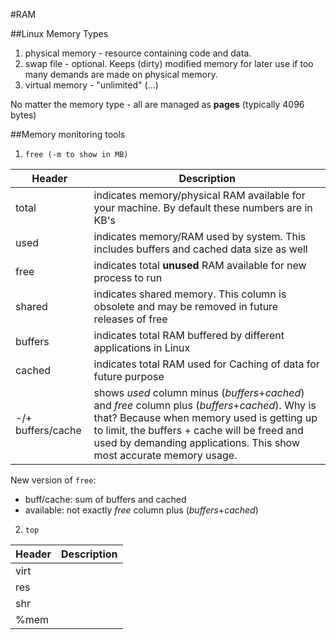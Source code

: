 #RAM

##Linux Memory Types
 1. physical memory - resource containing code and data.
 2. swap file - optional. Keeps (dirty) modified memory for later use if too many demands are made on physical memory.
 3. virtual memory - "unlimited" (...)

No matter the memory type - all are managed as **pages** (typically 4096 bytes)

##Memory monitoring tools

 1. `free (-m to show in MB)`

  | Header | Description |
  |--------|-------------|
  | total | indicates memory/physical RAM available for your machine. By default these numbers are in KB's |
  | used | indicates memory/RAM used by system. This includes buffers and cached data size as well |
  | free | indicates total **unused** RAM available for new process to run |
  | shared |  indicates shared memory. This column is obsolete and may be removed in future releases of free |
  | buffers | indicates total RAM buffered by different applications in Linux |
  | cached | indicates total RAM used for Caching of data for future purpose |
  | -/+ buffers/cache | shows _used_ column minus (_buffers_+_cached_) and _free_ column plus (_buffers_+_cached_). Why is that? Because when memory used is getting up to limit, the buffers + cache will be freed and used by demanding applications. This show most accurate memory usage. | 
  New version of `free`:
   - buff/cache: sum of buffers and cached
   - available: not exactly _free_ column plus (_buffers_+_cached_)  

 2. `top`
  
  | Header | Description |
  |--------|-------------|
  | virt | |
  | res | |
  | shr | |
  | %mem | |
